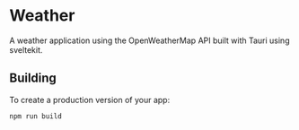 # Weather

A weather application using the OpenWeatherMap API built with Tauri using sveltekit.

## Building

To create a production version of your app:

```bash
npm run build
```
